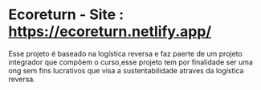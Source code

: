 # Ecoreturn - Site : https://ecoreturn.netlify.app/

Esse projeto é baseado na logística reversa e faz paerte de um projeto integrador que compõem o curso,esse projeto tem por finalidade ser uma ong sem fins lucrativos que visa a sustentabilidade atraves da logística reversa.
